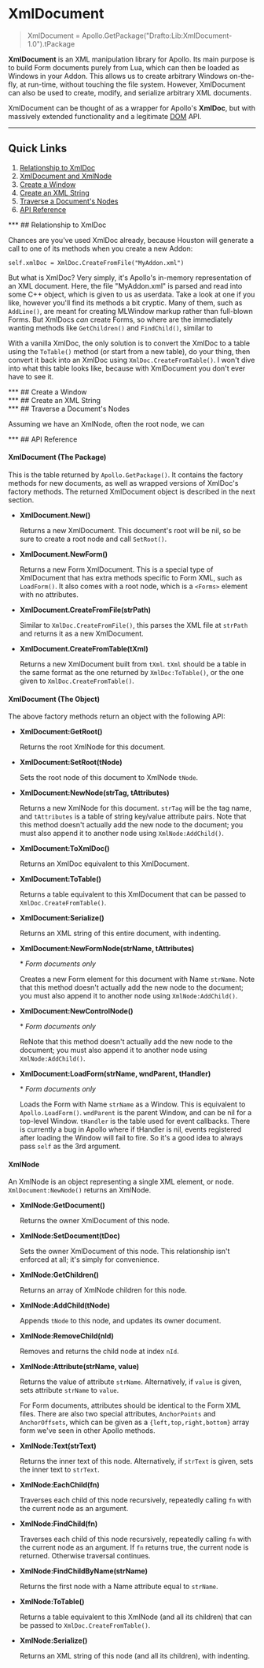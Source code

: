 # XmlDocument

> XmlDocument = Apollo.GetPackage("Drafto:Lib:XmlDocument-1.0").tPackage 

**XmlDocument** is an XML manipulation library for Apollo. Its main purpose is to build Form documents purely from Lua, which can then be loaded as Windows in your Addon. This allows us to create arbitrary Windows on-the-fly, at run-time, without touching the file system. However, XmlDocument can also be used to create, modify, and serialize arbitrary XML documents. 

XmlDocument can be thought of as a wrapper for Apollo's **XmlDoc**, but with massively extended functionality and a legitimate [DOM](http://en.wikipedia.org/wiki/Document_Object_Model) API.


***
## Quick Links

1. <a href="#draftotag1">Relationship to XmlDoc</a>
1. <a href="#draftotag2">XmlDocument and XmlNode</a>
1. <a href="#draftotag3">Create a Window</a>
1. <a href="#draftotag4">Create an XML String</a>
1. <a href="#draftotag5">Traverse a Document's Nodes</a>
1. <a href="#draftotag6">API Reference</a>


<div id="draftotag1"></div>
***
## Relationship to XmlDoc

Chances are you've used XmlDoc already, because Houston will generate a call to one of its methods when you create a new Addon:

    self.xmlDoc = XmlDoc.CreateFromFile("MyAddon.xml")

But what is XmlDoc? Very simply, it's Apollo's in-memory representation of an XML document. Here, the file "MyAddon.xml" is parsed and read into some C++ object, which is given to us as userdata. Take a look at one if you like, however you'll find its methods a bit cryptic. Many of them, such as `AddLine()`, are meant for creating MLWindow markup rather than full-blown Forms. But XmlDocs *can* create Forms, so where are the  immediately wanting methods like `GetChildren()` and `FindChild()`, similar to 

With a vanilla XmlDoc, the only solution is to convert the XmlDoc to a table using the `ToTable()` method (or start from a new table), do your thing, then convert it back into an XmlDoc using `XmlDoc.CreateFromTable()`. I won't dive into what this table looks like, because with XmlDocument you don't ever have to see it.


<div id="draftotag2"></div>
***
## Create a Window




<div id="draftotag3"></div>
***
## Create an XML String




<div id="draftotag5"></div>
***
## Traverse a Document's Nodes

Assuming we have an XmlNode, often the root node, we can 


<div id="draftotag6"></div>
***
## API Reference

#### XmlDocument (The Package)

This is the table returned by `Apollo.GetPackage()`. It contains the factory methods for new documents, as well as wrapped versions of XmlDoc's factory methods. The returned XmlDocument object is described in the next section.

-  **XmlDocument.New()**

   Returns a new XmlDocument. This document's root will be nil, so be sure to create a root node and call `SetRoot()`.

-  **XmlDocument.NewForm()**

   Returns a new Form XmlDocument. This is a special type of XmlDocument that has extra methods specific to Form XML, such as `LoadForm()`. It also comes with a root node, which is a `<Forms>` element with no attributes.

-  **XmlDocument.CreateFromFile(strPath)**

   Similar to `XmlDoc.CreateFromFile()`, this parses the XML file at `strPath` and returns it as a new XmlDocument. 

-  **XmlDocument.CreateFromTable(tXml)**

   Returns a new XmlDocument built from `tXml`. `tXml` should be a table in the same format as the one returned by `XmlDoc:ToTable()`, or the one given to `XmlDoc.CreateFromTable()`.


#### XmlDocument (The Object)

The above factory methods return an object with the following API:

-  **XmlDocument:GetRoot()**

   Returns the root XmlNode for this document.

-  **XmlDocument:SetRoot(tNode)**

   Sets the root node of this document to XmlNode `tNode`.

-  **XmlDocument:NewNode(strTag, tAttributes)**

   Returns a new XmlNode for this document. `strTag` will be the tag name, and `tAttributes` is a table of string key/value attribute pairs. Note that this method doesn't actually add the new node to the document; you must also append it to another node using `XmlNode:AddChild()`.

-  **XmlDocument:ToXmlDoc()**

   Returns an XmlDoc equivalent to this XmlDocument.

-  **XmlDocument:ToTable()**

   Returns a table equivalent to this XmlDocument that can be passed to `XmlDoc.CreateFromTable()`.

-  **XmlDocument:Serialize()**

   Returns an XML string of this entire document, with indenting.

-  **XmlDocument:NewFormNode(strName, tAttributes)**
   
   \* *Form documents only*

   Creates a new Form element for this document with Name `strName`. Note that this method doesn't actually add the new node to the document; you must also append it to another node using `XmlNode:AddChild()`.

-  **XmlDocument:NewControlNode()**
   
   \* *Form documents only*

   ReNote that this method doesn't actually add the new node to the document; you must also append it to another node using `XmlNode:AddChild()`.

-  **XmlDocument:LoadForm(strName, wndParent, tHandler)**
   
   \* *Form documents only*

   Loads the Form with Name `strName` as a Window. This is equivalent to `Apollo.LoadForm()`. `wndParent` is the parent Window, and can be nil for a top-level Window. `tHandler` is the table used for event callbacks. There is currently a bug in Apollo where if tHandler is nil, events registered after loading the Window will fail to fire. So it's a good idea to always pass `self` as the 3rd argument.


#### XmlNode

An XmlNode is an object representing a single XML element, or node. `XmlDocument:NewNode()` returns an XmlNode.

-  **XmlNode:GetDocument()**

   Returns the owner XmlDocument of this node.

-  **XmlNode:SetDocument(tDoc)**

   Sets the owner XmlDocument of this node. This relationship isn't enforced at all; it's simply for convenience.

-  **XmlNode:GetChildren()**

   Returns an array of XmlNode children for this node.

-  **XmlNode:AddChild(tNode)**

   Appends `tNode` to this node, and updates its owner document.

-  **XmlNode:RemoveChild(nId)**

   Removes and returns the child node at index `nId`.

-  **XmlNode:Attribute(strName, value)**

   Returns the value of attribute `strName`. Alternatively, if `value` is given, sets attribute `strName` to `value`.

   For Form documents, attributes should be identical to the Form XML files. There are also two special attributes, `AnchorPoints` and `AnchorOffsets`, which can be given as a `{left,top,right,bottom}` array form we've seen in other Apollo methods.

-  **XmlNode:Text(strText)**

   Returns the inner text of this node. Alternatively, if `strText` is given, sets the inner text to `strText`.

-  **XmlNode:EachChild(fn)**

   Traverses each child of this node recursively, repeatedly calling `fn` with the current node as an argument.

-  **XmlNode:FindChild(fn)**

   Traverses each child of this node recursively, repeatedly calling `fn` with the current node as an argument. If `fn` returns true, the current node is returned. Otherwise traversal continues.

-  **XmlNode:FindChildByName(strName)**

   Returns the first node with a Name attribute equal to `strName`.

-  **XmlNode:ToTable()**

   Returns a table equivalent to this XmlNode (and all its children) that can be passed to `XmlDoc.CreateFromTable()`.

-  **XmlNode:Serialize()**

   Returns an XML string of this node (and all its children), with indenting.
